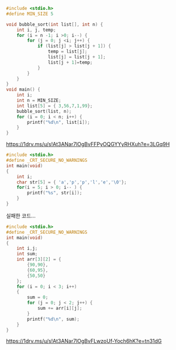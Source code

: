 ```c
#include <stdio.h>
#define MIN_SIZE 5

void bubble_sort(int list[], int n) {
	int i, j, temp;
	for (i = n -1; i >0; i--) {
		for (j = 0; j <i; j++) {
			if (list[j] > list[j + 1]) {
				temp = list[j];
				list[j] = list[j + 1];
				list[j + 1]=temp;
			}
		}
	}
}
void main() {
	int i;
	int n = MIN_SIZE;
	int list[5] = { 3,56,7,1,99};
	bubble_sort(list, n);
	for (i = 0; i < n; i++) {
		printf("%d\n", list[i]);
	}
}
```
https://1drv.ms/u/s!At3ANar7lOgBvFFPyOQGYYyRHXuh?e=3LGq9H
```c
#include <stdio.h>
#define _CRT_SECURE_NO_WARNINGS
int main(void)
{
	int i;
	char str[5] = { 'a','p','p','l','e','\0'};
	for(i = 5; i > 0; i-- ) {
		printf("%s", str[i]);
	}
}
```
실패한 코드...
```c
#include <stdio.h>
#define _CRT_SECURE_NO_WARNINGS
int main(void)
{
	int i,j;
	int sum;
	int arr[3][2] = {
		{90,90},
		{60,95},
		{50,50}
	};
	for (i = 0; i < 3; i++)
	{
		sum = 0;
		for (j = 0; j < 2; j++) {
			sum += arr[i][j];
		}
		printf("%d\n", sum);
	}
}
```
https://1drv.ms/u/s!At3ANar7lOgBvFLwzoUf-Yoch6hK?e=tn31dG

